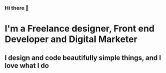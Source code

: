### Hi there 👋

<h1>I'm a Freelance designer, Front end Developer and Digital Marketer</h1> 

<h2> I design and code beautifully simple things, and I love what I do </h2> 


<!--
**niteshp55/niteshp55** is a ✨ _special_ ✨ repository because its `README.md` (this file) appears on your GitHub profile.

Here are some ideas to get you started:

- 🔭 I’m currently working on ...
- 🌱 I’m currently learning ...
- 👯 I’m looking to collaborate on ...
- 🤔 I’m looking for help with ...
- 💬 Ask me about ...
- 📫 How to reach me: ...
- 😄 Pronouns: ...
- ⚡ Fun fact: ...
-->
